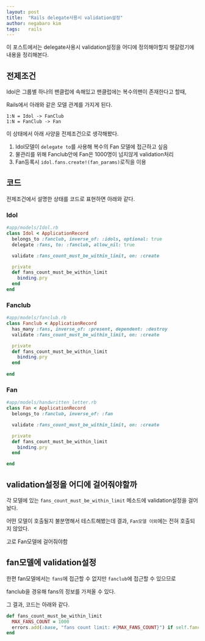```yaml
---
layout: post
title:  "Rails delegate사용시 validation설정"
author: negabaro kim
tags:	rails
---
```



이 포스트에서는 delegate사용시 validation설정을 어디에 정의해야할지 헷갈렸기에 내용을 정리해본다.

## 전제조건

Idol은 그룹별 하나의 팬클럽에 속해있고 팬클럽에는 복수의팬이 존재한다고 할때,

Rails에서 아래와 같은 모델 관계를 가지게 된다.

```
1:N = Idol -> FanClub
1:N = FanClub -> Fan
```

이 상태에서 아래 사양을 전제조건으로 생각해봤다.

1. Idol모델이 `delegate to`를 사용해 복수의 Fan 모델에 접근하고 싶음
2. 물관리를 위해 Fanclub안에 Fan은 1000명이 넘지않게 validation처리
3. Fan등록시 `idol.fans.create!(fan_params)`로직을 이용



## 코드

전제조건에서 설명한 상태를 코드로 표현하면 아래와 같다.

### Idol

```ruby
#app/models/Idol.rb
class Idol < ApplicationRecord
  belongs_to :fanclub, inverse_of: :idols, optional: true
  delegate :fans, to: :fanclub, allow_nil: true

  validate :fans_count_must_be_within_limit, on: :create

  private
  def fans_count_must_be_within_limit
    binding.pry
  end
end
```

### Fanclub

```ruby
#app/models/fanclub.rb
class Fanclub < ApplicationRecord
  has_many :fans, inverse_of: :present, dependent: :destroy
  validate :fans_count_must_be_within_limit, on: :create

  private
  def fans_count_must_be_within_limit
    binding.pry
  end
  
end
```

### Fan

```ruby
#app/models/handwritten_letter.rb
class Fan < ApplicationRecord
  belongs_to :fanclub, inverse_of: :fan

  validate :fans_count_must_be_within_limit, on: :create

  private
  def fans_count_must_be_within_limit
    binding.pry
  end

end
```


## validation설정을 어디에 걸어줘야할까

각 모델에 있는 `fans_count_must_be_within_limit` 메소드에 validation설정을 걸어놨다.

어떤 모델이 호출될지 불분명해서 테스트해봤는데 결과, `Fan모델 이외`에는 전혀 호출되지 않았다.

고로 Fan모델에 걸어줘야함

## fan모델에 validation설정

한편 fan모델에서는 `fans`에 접근할 수 없지만 `fanclub`에 접근할 수 있으므로

fanclub을 경유해 fans의 정보를 가져올 수 있다.

그 결과, 코드는 아래와 같다.


```ruby
def fans_count_must_be_within_limit
  MAX_FANS_COUNT = 1000
  errors.add(:base, "fans count limit: #{MAX_FANS_COUNT}") if self.fanclub&.fans.count >= MAX_FANS_COUNT
end
```


